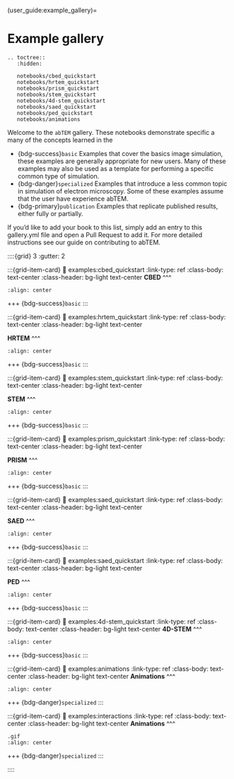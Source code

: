 (user_guide:example_gallery)=
# Example gallery

```{eval-rst}
.. toctree::
   :hidden:

   notebooks/cbed_quickstart
   notebooks/hrtem_quickstart
   notebooks/prism_quickstart
   notebooks/stem_quickstart
   notebooks/4d-stem_quickstart
   notebooks/saed_quickstart
   notebooks/ped_quickstart
   notebooks/animations
```

Welcome to the `abTEM` gallery. These notebooks demonstrate specific a many of the concepts learned in the

* {bdg-success}`basic` Examples that cover the basics image simulation, these examples are generally appropriate for new
  users. Many of these examples may also be used as a template for performing a specific common type of simulation.
* {bdg-danger}`specialized` Examples that introduce a less common topic in simulation of electron microscopy. Some of
  these examples assume that the user have experience abTEM.
* {bdg-primary}`publication` Examples that replicate published results, either fully or partially.

If you’d like to add your book to this list, simply add an entry to this gallery.yml file and open a Pull Request to add
it. For more detailed instructions see our guide on contributing to abTEM.

::::{grid} 3
:gutter: 2

:::{grid-item-card}
:link: examples:cbed_quickstart
:link-type: ref
:class-body: text-center
:class-header: bg-light text-center
**CBED**
^^^

```{image} thumbnails/cbed_quickstart.png
:align: center
```

+++
{bdg-success}`basic`
:::




:::{grid-item-card}
:link: examples:hrtem_quickstart
:link-type: ref
:class-body: text-center
:class-header: bg-light text-center

**HRTEM**
^^^

```{image} thumbnails/hrtem_quickstart.png
:align: center
```

+++
{bdg-success}`basic`
:::




:::{grid-item-card}
:link: examples:stem_quickstart
:link-type: ref
:class-body: text-center
:class-header: bg-light text-center

**STEM**
^^^

```{image} thumbnails/stem_quickstart.png
:align: center
```

+++
{bdg-success}`basic`
:::



:::{grid-item-card}
:link: examples:prism_quickstart
:link-type: ref
:class-body: text-center
:class-header: bg-light text-center

**PRISM**
^^^
```{image} thumbnails/prism_quickstart.png
:align: center
```

+++
{bdg-success}`basic`
:::


:::{grid-item-card}
:link: examples:saed_quickstart
:link-type: ref
:class-body: text-center
:class-header: bg-light text-center

**SAED**
^^^

```{image} thumbnails/saed_quickstart.png
:align: center
```

+++
{bdg-success}`basic`
:::


:::{grid-item-card}
:link: examples:saed_quickstart
:link-type: ref
:class-body: text-center
:class-header: bg-light text-center

**PED**
^^^

```{image} thumbnails/ped_quickstart.png
:align: center
```

+++
{bdg-success}`basic`
:::

:::{grid-item-card}
:link: examples:4d-stem_quickstart
:link-type: ref
:class-body: text-center
:class-header: bg-light text-center
**4D-STEM**
^^^
```{image} thumbnails/4d-stem_quickstart.png
:align: center
```

+++
{bdg-success}`basic`
:::

:::{grid-item-card}
:link: examples:animations
:link-type: ref
:class-body: text-center
:class-header: bg-light text-center
**Animations**
^^^
```{image} thumbnails/animations.gif
:align: center
```

+++
{bdg-danger}`specialized`
:::

:::{grid-item-card}
:link: examples:interactions
:link-type: ref
:class-body: text-center
:class-header: bg-light text-center
**Animations**
^^^
```{image} thumbnails/interactions
.gif
:align: center
```

+++
{bdg-danger}`specialized`
:::







::::